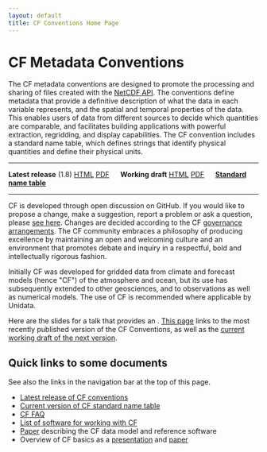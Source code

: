 ```yaml
---
layout: default
title: CF Conventions Home Page
---
```


# CF Metadata Conventions

The CF metadata conventions are designed to promote the processing and sharing of files created with the [NetCDF API][api]. 
The conventions define metadata that provide a definitive description of what the data in each variable represents, and the spatial and temporal properties of the data. 
This enables users of data from different sources to decide which quantities are comparable, and facilitates building applications with powerful extraction, regridding, and display capabilities.
The CF convention includes a standard name table, which defines strings that identify physical quantities and define their physical units.

---

**Latest release** (1.8) [HTML][releasedhtml] [PDF][releasedpdf]
<code>&nbsp;&nbsp;</code>
**Working draft** [HTML][workinghtml] [PDF][workingpdf]
<code>&nbsp;&nbsp;</code>
[**Standard name table**][currentnames]

---

CF is developed through open discussion on GitHub. If you would like to propose a change, make a suggestion, report a problem or ask a question, please [see here](cfconventions.org/discussion.html). Changes are decided according to the CF [governance arrangements](cfconventions.org/governance.html). The CF community embraces a philosophy of producing excellence by maintaining an open and welcoming culture and an environment that promotes debate and inquiry in a respectful, bold and intellectually rigorous fashion. 

Initially CF was developed for gridded data from climate and forecast models (hence "CF") of the atmosphere and ocean, but its use has subsequently extended to other geosciences, and to observations as well as numerical models. The use of CF is recommended where applicable by Unidata.

Here are the slides for a talk that provides an .
[This page](latest.html) links to the most recently published version of the CF Conventions, as well as the [current working draft of the next version](cf-conventions/cf-conventions.html).

## Quick links to some documents

See also the links in the navigation bar at the top of this page.

* [Latest release of CF conventions][releasedhtml]
* [Current version of CF standard name table][currentnames]
* [CF FAQ][q8]
* [List of software for working with CF](software.md)
* [Paper][cfdmpaper] describing the CF data model and reference software
* Overview of CF basics as a [presentation][viewgraphs] and [paper][article]


[api]: https://www.unidata.ucar.edu/software/netcdf/index.html
[coards]: https://ferret.pmel.noaa.gov/noaa_coop/coop_cdf_profile.html
[viewgraphs]: Data/cf-documents/overview/viewgraphs.pdf
[article]: Data/cf-documents/overview/article.pdf
[discussion]: http://cf-convention.github.io/discussion.html
[q1]: latest.html
[q2]: standard-names.html
[q3]: http://cf-trac.llnl.gov/trac
[q4]: http://www.met.reading.ac.uk/~david/cf_trac_summary.html
[q5]: http://mailman.cgd.ucar.edu/pipermail/cf-metadata/
[q6]: requirements-and-recommendations.html
[q7]: compliance-checker.html
[q8]: faq.html
[releasedhtml]: Data/cf-conventions/cf-conventions-1.8/cf-conventions.html
[releasedpdf]: Data/cf-conventions/cf-conventions-1.8/cf-conventions.html
[workinghtml]: Data/cf-conventions/cf-conventions.html
[workingpdf]: Data/cf-conventions/cf-conventions.pdf
[currentnames]: cf-standard-names/current/build/cf-standard-name-table.html
[cfdmpaper]: https://doi.org/10.5194/gmd-10-4619-2017
